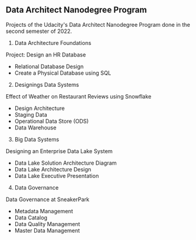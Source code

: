 ## Data Architect Nanodegree Program

Projects of the Udacity's Data Architect Nanodegree Program done in the second semester of 2022.

1. Data Architecture Foundations

Project: Design an HR Database

- Relational Database Design
- Create a Physical Database using SQL

2. Designings Data Systems

Effect of Weather on Restaurant Reviews using Snowflake

- Design Architecture
- Staging Data
- Operational Data Store (ODS)
- Data Warehouse

3. Big Data Systems

Designing an Enterprise Data Lake System

- Data Lake Solution Architecture Diagram
- Data Lake Architecture Design
- Data Lake Executive Presentation

4. Data Governance

Data Governance at SneakerPark

- Metadata Management
- Data Catalog
- Data Quality Management
- Master Data Management
